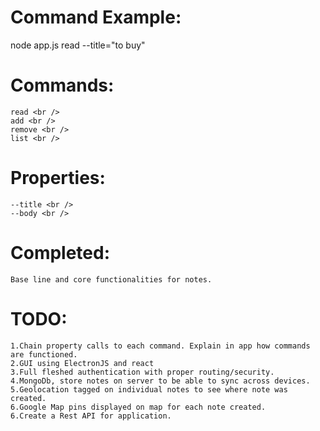 # Command Example:
node app.js read --title="to buy"

# Commands:
```
read <br />
add <br />
remove <br />
list <br />
```

# Properties:
```
--title <br />
--body <br />
```

# Completed:
```
Base line and core functionalities for notes.
```

# TODO:

```
1.Chain property calls to each command. Explain in app how commands are functioned.
2.GUI using ElectronJS and react
3.Full fleshed authentication with proper routing/security.
4.MongoDb, store notes on server to be able to sync across devices.
5.Geolocation tagged on individual notes to see where note was created.
6.Google Map pins displayed on map for each note created.
6.Create a Rest API for application.
```
